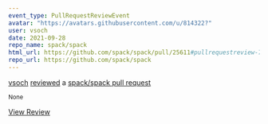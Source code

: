 ```yaml
---
event_type: PullRequestReviewEvent
avatar: "https://avatars.githubusercontent.com/u/814322?"
user: vsoch
date: 2021-09-28
repo_name: spack/spack
html_url: https://github.com/spack/spack/pull/25611#pullrequestreview-765764255
repo_url: https://github.com/spack/spack
---
```


<a href='https://github.com/vsoch' target='_blank'>vsoch</a> <a href='https://github.com/spack/spack/pull/25611#pullrequestreview-765764255' target='_blank'>reviewed</a> a <a href='https://github.com/spack/spack/pull/25611' target='_blank'>spack/spack pull request</a>

<small>None</small>

<a href='https://github.com/spack/spack/pull/25611#pullrequestreview-765764255' target='_blank'>View Review</a>
